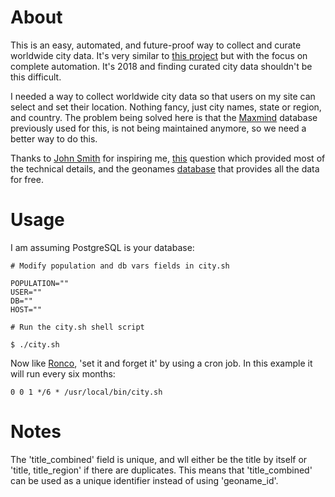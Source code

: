 # About

This is an easy, automated, and future-proof way to collect and curate worldwide city data. It's very similar to [this project](https://github.com/JoshSmith/worldwide-city-database) but with the focus on complete automation. It's 2018 and finding curated city data shouldn't be this difficult.

I needed a way to collect worldwide city data so that users on my site can select and set their location. Nothing fancy, just city names, state or region, and country. The problem being solved here is that the [Maxmind](https://www.maxmind.com/en/free-world-cities-database) database previously used for this, is not being maintained anymore, so we need a better way to do this.

Thanks to [John Smith](https://github.com/joshsmith) for inspiring me, [this](https://dba.stackexchange.com/questions/145080/import-geonames-allcountries-txt-into-mysql-5-7-using-load-infile-error-1300) question which provided most of the technical details, and the geonames [database](http://download.geonames.org/export/dump/) that provides all the data for free.

# Usage

I am assuming PostgreSQL is your database:

```
# Modify population and db vars fields in city.sh

POPULATION=""
USER=""
DB=""
HOST=""

# Run the city.sh shell script

$ ./city.sh
```
Now like [Ronco](https://www.youtube.com/watch?v=GG43jyZ65R8), 'set it and forget it' by using a cron job. In this example it will run every six months:

`0 0 1 */6 * /usr/local/bin/city.sh`

# Notes

The 'title_combined' field is unique, and wll either be the title by itself or 'title, title_region' if there are duplicates. This means that 'title_combined' can be used as a unique identifier instead of using 'geoname_id'.
